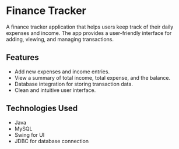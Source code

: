 # Finance Tracker

A finance tracker application that helps users keep track of their daily expenses and income. The app provides a user-friendly interface for adding, viewing, and managing transactions.

## Features
- Add new expenses and income entries.
- View a summary of total income, total expense, and the balance.
- Database integration for storing transaction data.
- Clean and intuitive user interface.

## Technologies Used
- Java
- MySQL
- Swing for UI
- JDBC for database connection
